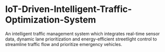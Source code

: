 # IoT-Driven-Intelligent-Traffic-Optimization-System
An intelligent traffic management system which integrates real-time sensor data, dynamic lane prioritization and energy-efficient streetlight control to streamline traffic flow and prioritize emergency vehicles.
